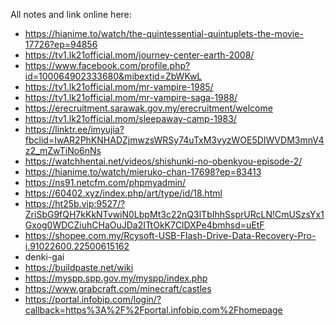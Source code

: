 All notes and link online here:
+ https://hianime.to/watch/the-quintessential-quintuplets-the-movie-17726?ep=94856
+ https://tv1.lk21official.mom/journey-center-earth-2008/
+ https://www.facebook.com/profile.php?id=100064902333680&mibextid=ZbWKwL
+ https://tv1.lk21official.mom/mr-vampire-1985/
+ https://tv1.lk21official.mom/mr-vampire-saga-1988/
+ https://erecruitment.sarawak.gov.my/erecruitment/welcome
+ https://tv1.lk21official.mom/sleepaway-camp-1983/
+ https://linktr.ee/imyujia?fbclid=IwAR2PhKNHADZjmwzsWRSy74uTxM3vyzWOE5DIWVDM3mnV4z2_mZwTiNo6nNs
+ https://watchhentai.net/videos/shishunki-no-obenkyou-episode-2/
+ https://hianime.to/watch/mieruko-chan-17698?ep=83413
+ https://ns91.netcfm.com/phpmyadmin/
+ https://60402.xyz/index.php/art/type/id/18.html
+ https://ht25b.vip:9527/?ZriSbG9fQH7kKkNTvwiN0LbpMt3c22nQ3lTbIhhSsprURcLN!CmUSzsYx1Gxog0WDCZiuhCHaOuJDa2ITtOkK7ClDXPe4bmhsd=uEtF
+ https://shopee.com.my/Rcysoft-USB-Flash-Drive-Data-Recovery-Pro-i.91022600.22500615162
+ denki-gai
+ https://buildpaste.net/wiki
+ https://myspp.spp.gov.my/myspp/index.php
+ https://www.grabcraft.com/minecraft/castles
+ https://portal.infobip.com/login/?callback=https%3A%2F%2Fportal.infobip.com%2Fhomepage
